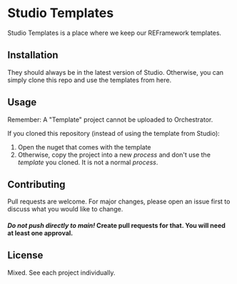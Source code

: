 # Studio Templates

Studio Templates is a place where we keep our REFramework templates. 

## Installation

They should always be in the latest version of Studio. 
Otherwise, you can simply clone this repo and use the templates from here.

## Usage

Remember: A "Template" project cannot be uploaded to Orchestrator. 

If you cloned this repository (instead of using the template from Studio):
1. Open the nuget that comes with the template
2. Otherwise, copy the project into a new *process* and don't use the *template* you cloned. It is not a normal *process*.

## Contributing
Pull requests are welcome. For major changes, please open an issue first to discuss what you would like to change.

#### *Do not push directly to main!* Create pull requests for that. You will need at least one approval. 

## License
Mixed. See each project individually.